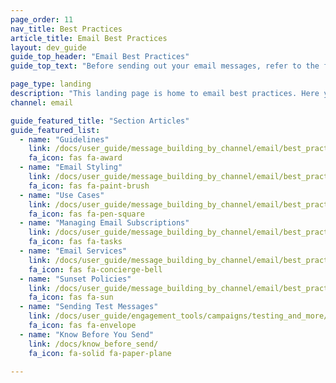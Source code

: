 ```yaml
---
page_order: 11
nav_title: Best Practices
article_title: Email Best Practices
layout: dev_guide
guide_top_header: "Email Best Practices"
guide_top_text: "Before sending out your email messages, refer to the following articles for things you should know and check for."

page_type: landing
description: "This landing page is home to email best practices. Here you can find tips, use cases, and best practices to refine your email messaging."
channel: email

guide_featured_title: "Section Articles"
guide_featured_list:
  - name: "Guidelines"
    link: /docs/user_guide/message_building_by_channel/email/best_practices/guidelines_and_tips/
    fa_icon: fas fa-award
  - name: "Email Styling"
    link: /docs/user_guide/message_building_by_channel/email/best_practices/email_styling/
    fa_icon: fas fa-paint-brush
  - name: "Use Cases"
    link: /docs/user_guide/message_building_by_channel/email/best_practices/use_cases/
    fa_icon: fas fa-pen-square
  - name: "Managing Email Subscriptions"
    link: /docs/user_guide/message_building_by_channel/email/best_practices/managing_email_subscriptions/
    fa_icon: fas fa-tasks
  - name: "Email Services"
    link: /docs/user_guide/message_building_by_channel/email/best_practices/email_services/
    fa_icon: fas fa-concierge-bell
  - name: "Sunset Policies"
    link: /docs/user_guide/message_building_by_channel/email/best_practices/sunset_policies/
    fa_icon: fas fa-sun
  - name: "Sending Test Messages"
    link: /docs/user_guide/engagement_tools/campaigns/testing_and_more/sending_test_messages/
    fa_icon: fas fa-envelope
  - name: "Know Before You Send"
    link: /docs/know_before_send/
    fa_icon: fa-solid fa-paper-plane

---
```

